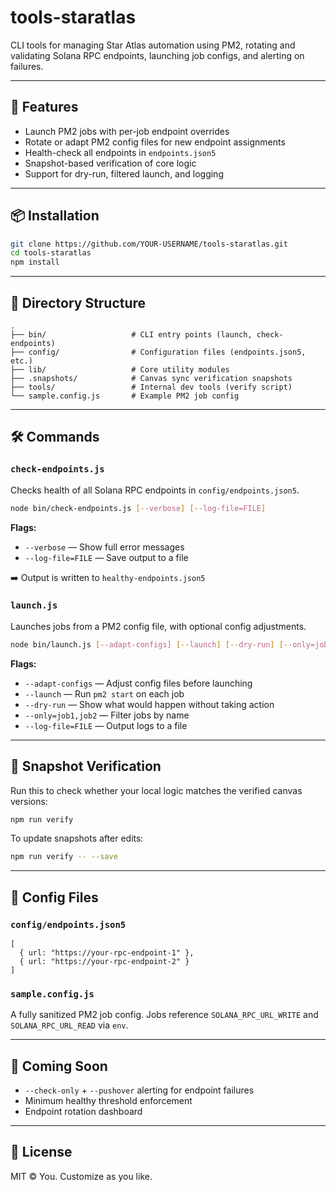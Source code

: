 # tools-staratlas

CLI tools for managing Star Atlas automation using PM2, rotating and validating Solana RPC endpoints, launching job configs, and alerting on failures.

---

## 🚀 Features
- Launch PM2 jobs with per-job endpoint overrides
- Rotate or adapt PM2 config files for new endpoint assignments
- Health-check all endpoints in `endpoints.json5`
- Snapshot-based verification of core logic
- Support for dry-run, filtered launch, and logging

---

## 📦 Installation
```bash
git clone https://github.com/YOUR-USERNAME/tools-staratlas.git
cd tools-staratlas
npm install
```

---

## 📁 Directory Structure
```
.
├── bin/                   # CLI entry points (launch, check-endpoints)
├── config/                # Configuration files (endpoints.json5, etc.)
├── lib/                   # Core utility modules
├── .snapshots/            # Canvas sync verification snapshots
├── tools/                 # Internal dev tools (verify script)
└── sample.config.js       # Example PM2 job config
```

---

## 🛠 Commands

### `check-endpoints.js`
Checks health of all Solana RPC endpoints in `config/endpoints.json5`.

```bash
node bin/check-endpoints.js [--verbose] [--log-file=FILE]
```

**Flags:**
- `--verbose` — Show full error messages
- `--log-file=FILE` — Save output to a file

➡️ Output is written to `healthy-endpoints.json5`

### `launch.js`
Launches jobs from a PM2 config file, with optional config adjustments.

```bash
node bin/launch.js [--adapt-configs] [--launch] [--dry-run] [--only=job1,job2] [--log-file=FILE] my.config.js
```

**Flags:**
- `--adapt-configs` — Adjust config files before launching
- `--launch` — Run `pm2 start` on each job
- `--dry-run` — Show what would happen without taking action
- `--only=job1,job2` — Filter jobs by name
- `--log-file=FILE` — Output logs to a file

---

## 🧪 Snapshot Verification
Run this to check whether your local logic matches the verified canvas versions:
```bash
npm run verify
```

To update snapshots after edits:
```bash
npm run verify -- --save
```

---

## 🔐 Config Files

### `config/endpoints.json5`
```json5
[
  { url: "https://your-rpc-endpoint-1" },
  { url: "https://your-rpc-endpoint-2" }
]
```

### `sample.config.js`
A fully sanitized PM2 job config. Jobs reference `SOLANA_RPC_URL_WRITE` and `SOLANA_RPC_URL_READ` via `env`.

---

## 🔔 Coming Soon
- `--check-only` + `--pushover` alerting for endpoint failures
- Minimum healthy threshold enforcement
- Endpoint rotation dashboard

---

## 🧠 License
MIT © You. Customize as you like.
